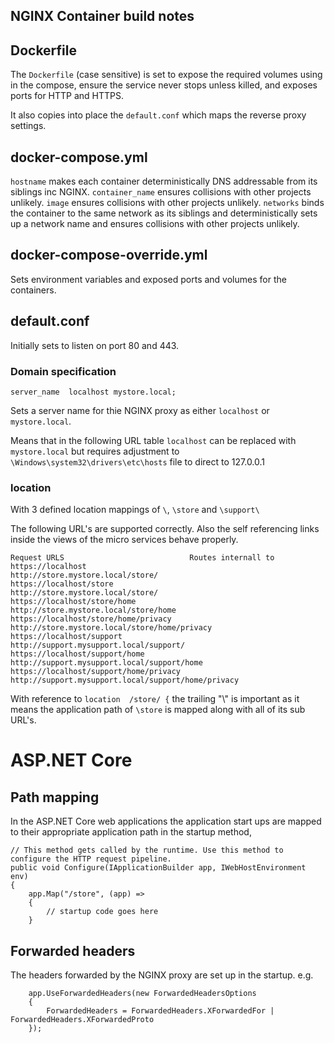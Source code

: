 ## NGINX Container build notes


## Dockerfile

The ```Dockerfile``` (case sensitive) is set to expose the required volumes using in the compose, ensure the service never stops unless killed,  and exposes ports for HTTP and HTTPS.

It also copies into place the ```default.conf``` which maps the reverse proxy settings.

## docker-compose.yml

```hostname``` makes each container deterministically DNS addressable from its siblings inc NGINX.
```container_name``` ensures collisions with other projects unlikely.
```image``` ensures collisions with other projects unlikely.
```networks``` binds the container to the same network as its siblings and deterministically sets up a network name and  ensures collisions with other projects unlikely.

## docker-compose-override.yml

Sets environment variables and exposed ports and volumes for the containers.

## default.conf

Initially sets to listen on port 80 and 443.

### Domain specification

```
server_name  localhost mystore.local;
```

Sets a server name for thie NGINX proxy as either ```localhost``` or ```mystore.local```.

Means that in the following URL table ```localhost``` can be replaced with ```mystore.local``` but requires adjustment to ```\Windows\system32\drivers\etc\hosts``` file to direct to 127.0.0.1


### location

With 3 defined location mappings of ```\```, ```\store``` and ```\support\```

The following URL's are supported correctly. Also the self referencing links inside the views of the micro services behave properly.

```
Request URLS 							Routes internall to
https://localhost	 					http://store.mystore.local/store/
https://localhost/store 				http://store.mystore.local/store/
https://localhost/store/home 			http://store.mystore.local/store/home
https://localhost/store/home/privacy 	http://store.mystore.local/store/home/privacy
https://localhost/support 				http://support.mysupport.local/support/
https://localhost/support/home 			http://support.mysupport.local/support/home
https://localhost/support/home/privacy 	http://support.mysupport.local/support/home/privacy
```

With reference to  ```location  /store/ {```  the trailing "\\" is important as it means the application path of ```\store``` is mapped along with all of its sub URL's.

# ASP.NET Core

## Path mapping
In the ASP.NET Core web applications the application start ups are mapped to their appropriate application path in the startup method,


```
// This method gets called by the runtime. Use this method to configure the HTTP request pipeline.
public void Configure(IApplicationBuilder app, IWebHostEnvironment env)
{
	app.Map("/store", (app) =>
	{ 
		// startup code goes here
	}
```

## Forwarded headers

The headers forwarded by the NGINX proxy are set up in the startup. e.g.

```
	app.UseForwardedHeaders(new ForwardedHeadersOptions
	{
		ForwardedHeaders = ForwardedHeaders.XForwardedFor | ForwardedHeaders.XForwardedProto
	});
```
